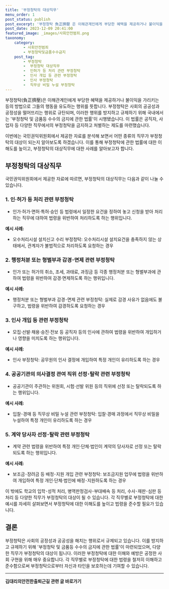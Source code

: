 ```yaml
---
title: '부정청탁의 대상직무'
menu_order: 1
post_status: publish
post_excerpt: '부정청탁 負正擠壓 은 이해관계인에게 부당한 혜택을 제공하거나 불이익을 가리키는 등의 방법으로 그들의 행동을 유도하는 행위를 뜻합니다. 부정청탁은 사회의 공공성과 공정성을 떨어뜨리는 행위로 규탄되며, 이러한 행위를 방지하고 규제하기 위해 국내에서는  부정청탁 및 금품등 수수의 금지에 관한 법률 이 시행됐습니다. 이 법률은 공직자, 사업자 등 다양한 직무에서의 부정청탁을 금지하고 처벌하는 제도를 마련했습니다.'
post_date: 2023-12-09 20:41:00
featured_image: _images/사회안전범죄.png
taxonomy:
    category:
        - 사회안전범죄
        - 부정청탁및금품수수금지
    post_tag:
        - 부정청탁
        -  부정청탁 대상직무
        -  인허가 등 처리 관련 부정청탁
        -  인사 개입 등 관련 부정청탁
        -  인사 부정청탁
        -  직무상 비밀 누설 부정청탁
---
```



부정청탁(負正擠壓)은 이해관계인에게 부당한 혜택을 제공하거나 불이익을 가리키는 등의 방법으로 그들의 행동을 유도하는 행위를 뜻합니다. 부정청탁은 사회의 공공성과 공정성을 떨어뜨리는 행위로 규탄되며, 이러한 행위를 방지하고 규제하기 위해 국내에서는 '부정청탁 및 금품등 수수의 금지에 관한 법률'이 시행됐습니다. 이 법률은 공직자, 사업자 등 다양한 직무에서의 부정청탁을 금지하고 처벌하는 제도를 마련했습니다.

이번에는 국민권익위원회에서 제공한 자료를 분석해 보면서 어떤 종류의 직무가 부정청탁의 대상이 되는지 알아보도록 하겠습니다. 이를 통해 부정청탁에 관한 법률에 대한 이해도를 높이고, 부정청탁의 대상직무에 대한 사례를 알아보고자 합니다.

## 부정청탁의 대상직무

국민권익위원회에서 제공한 자료에 따르면, 부정청탁의 대상직무는 다음과 같이 나눌 수 있습니다.

### 1. 인·허가 등 처리 관련 부정청탁

- 인가·허가·면허·특허·승인 등 법령에서 일정한 요건을 정하여 놓고 신청을 받아 처리하는 직무에 대하여 법령을 위반하여 처리하도록 하는 행위입니다.

**예시 사례:**
- 오수처리시설 설치신고 수리 부정청탁: 오수처리시설 설치요건을 충족하지 않는 상태에서, 관계자가 불법적으로 처리하도록 요청하는 경우

### 2. 행정처분 또는 형벌부과 감경･면제 관련 부정청탁

- 인가 또는 허가의 취소, 조세, 과태료, 과징금 등 각종 행정처분 또는 형벌부과에 관하여 법령을 위반하여 감경·면제하도록 하는 행위입니다.

**예시 사례:**
- 행정처분 또는 형벌부과 감경･면제 관련 부정청탁: 실제로 감경 사유가 없음에도 불구하고, 법령을 위반하여 감경하도록 요청하는 경우

### 3. 인사 개입 등 관련 부정청탁

- 모집·선발·채용·승진·전보 등 공직자 등의 인사에 관하여 법령을 위반하여 개입하거나 영향을 미치도록 하는 행위입니다.

**예시 사례:**
- 인사 부정청탁: 공무원의 인사 결정에 개입하여 특정 개인이 유리하도록 하는 경우

### 4. 공공기관의 의사결정 관여 직위 선정･탈락 관련 부정청탁

- 공공기관이 주관하는 위원회, 시험·선발 위원 등의 직위에 선정 또는 탈락되도록 하는 행위입니다.

**예시 사례:**
- 입찰･경매 등 직무상 비밀 누설 관련 부정청탁: 입찰·경매 과정에서 직무상 비밀을 누설하여 특정 개인이 유리하도록 하는 경우

### 5. 계약 당사자 선정･탈락 관련 부정청탁

- 계약 관련 법령을 위반하여 특정 개인·단체·법인이 계약의 당사자로 선정 또는 탈락되도록 하는 행위입니다.

**예시 사례:**
- 보조금･장려금 등 배정･지원 개입 관련 부정청탁: 보조금지원 업무에 법령을 위반하여 개입하여 특정 개인·단체·법인에 배정･지원하도록 하는 경우

이 밖에도 학교의 입학･성적 처리, 병역판정검사･부대배속 등 처리, 수사･재판･심판 등 처리 등 다양한 직무가 부정청탁의 대상이 될 수 있습니다. 각 직무별로 부정청탁에 대한 예시를 자세히 살펴보면서 부정청탁에 대한 이해도를 높이고 법령을 준수할 필요가 있습니다.

## 결론

부정청탁은 사회의 공정성과 공공성을 해치는 행위로서 규제되고 있습니다. 이를 방지하고 규제하기 위해 '부정청탁 및 금품등 수수의 금지에 관한 법률'이 마련되었으며, 다양한 직무가 부정청탁의 대상이 됩니다. 이러한 부정청탁에 대한 이해와 예방은 공정한 사회 구현을 위해 매우 중요합니다. 각 직무별로 부정청탁에 대한 법령을 철저히 이해하고 준수함으로써 부정청탁으로부터 자신과 타인을 보호하는데 기여할 수 있습니다. 


<!-- wp:separator -->
<hr class="wp-block-separator has-alpha-channel-opacity"/>
<!-- /wp:separator -->

<!-- wp:group {"backgroundColor":"base","layout":{"type":"constrained"}} -->
<div class="wp-block-group has-base-background-color has-background"><!-- wp:paragraph {"align":"center","fontSize":"medium"} -->
<p class="has-text-align-center has-large-font-size"><strong>김대리의안전한출퇴근길 관련 글 바로가기</strong></p>
<!-- /wp:paragraph -->


<!-- wp:latest-posts
{"categories":[{"id":1794,"count":19,"description":"","link":"https://uknowlaw.com/category/%ea%b9%80%eb%8c%80%eb%a6%ac%ec%9d%98%ec%95%88%ec%a0%84%ed%95%9c%ec%b6%9c%ed%87%b4%ea%b7%bc%ea%b8%b8/","name":"김대리의안전한출퇴근길","slug":"김대리의안전한출퇴근길","taxonomy":"category","parent":0,"meta":[],"_links":{"self":[{"href":"https://uknowlaw.com/wp-json/wp/v2/categories/1794"}],"collection":[{"href":"https://uknowlaw.com/wp-json/wp/v2/categories"}],"about":[{"href":"https://uknowlaw.com/wp-json/wp/v2/taxonomies/category"}],"wp:post_type":[{"href":"https://uknowlaw.com/wp-json/wp/v2/posts?categories=1794"}],"curies":[{"name":"wp","href":"https://api.w.org/{rel}","templated":true}]}}],"postsToShow":100,"excerptLength":28,"postLayout":"grid","columns":2,"featuredImageAlign":"left","featuredImageSizeSlug":"large","fontSize":"small"} /--></div>
<!-- /wp:group -->